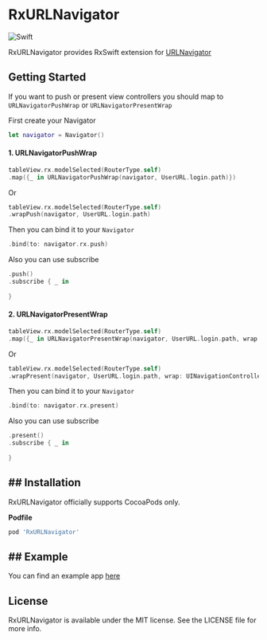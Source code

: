 # RxURLNavigator
![Swift](https://img.shields.io/badge/Swift-4.2-orange.svg)

RxURLNavigator provides RxSwift extension for [URLNavigator](https://github.com/devxoul/URLNavigator)

## Getting Started
If you want to push or present view controllers you should map to  `URLNavigatorPushWrap` or `URLNavigatorPresentWrap `  

First create your  Navigator

```swift
let navigator = Navigator()
```

#### 1. URLNavigatorPushWrap

```swift
tableView.rx.modelSelected(RouterType.self)
.map({_ in URLNavigatorPushWrap(navigator, UserURL.login.path)})
```

Or 

```swift 
tableView.rx.modelSelected(RouterType.self)
.wrapPush(navigator, UserURL.login.path)
```

Then you can bind it to your  `Navigator`
```swift
.bind(to: navigator.rx.push)
```

Also you can  use subscribe
``` swift
.push()
.subscribe { _ in
	
}
```

#### 2. URLNavigatorPresentWrap

```swift
tableView.rx.modelSelected(RouterType.self)
.map({_ in URLNavigatorPresentWrap(navigator, UserURL.login.path, wrap: UINavigationController.self)})
```

Or 

```swift 
tableView.rx.modelSelected(RouterType.self)
.wrapPresent(navigator, UserURL.login.path, wrap: UINavigationController.self)
```

Then you can bind it to your  `Navigator`
```swift
.bind(to: navigator.rx.present)
```

Also you can  use subscribe
``` swift
.present()
.subscribe { _ in
	
}
```

## ## Installation

RxURLNavigator officially supports CocoaPods only.

**Podfile**

```ruby
pod 'RxURLNavigator'
```

## ## Example

You can find an example app [here](https://github.com/InsectQY/RxURLNavigator/tree/master/Example)

## License
RxURLNavigator is available under the MIT license. See the LICENSE file for more info.